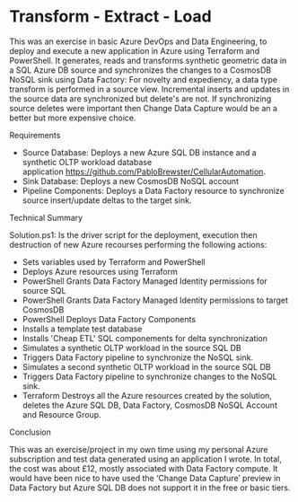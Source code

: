 # Transform - Extract - Load
This was an exercise in basic Azure DevOps and Data Engineering, to deploy and execute a new application in Azure using Terraform and PowerShell. It generates, reads and transforms synthetic geometric data in a SQL Azure DB source and synchronizes the changes to a CosmosDB NoSQL sink using Data Factory: For novelty and expediency, a data type transform is performed in a source view. Incremental inserts and updates in the source data are synchronized but delete's are not. If synchronizing source deletes were important then Change Data Capture would be an a better but more expensive choice.

Requirements
 - Source Database: Deploys a new Azure SQL DB instance and a synthetic OLTP workload database application https://github.com/PabloBrewster/CellularAutomation.
 - Sink Database: Deploys a new CosmosDB NoSQL account
 - Pipeline Components: Deploys a Data Factory resource to synchronize source insert/update deltas to the target sink.

Technical Summary 

Solution.ps1: Is the driver script for the deployment, execution then destruction of new Azure recourses performing the following actions:
 - Sets variables used by Terraform and PowerShell
 - Deploys Azure resources using Terraform
 - PowerShell Grants Data Factory Managed Identity permissions for source SQL
 - PowerShell Grants Data Factory Managed Identity permissions to target CosmosDB
 - PowerShell Deploys Data Factory Components
 - Installs a template test database
 - Installs 'Cheap ETL' SQL componements for delta synchronization  
 - Simulates a synthetic OLTP workload in the source SQL DB
 - Triggers Data Factory pipeline to synchronize the NoSQL sink.
 - Simulates a second synthetic OLTP workload in the source SQL DB
 - Triggers Data Factory pipeline to synchronize changes to the NoSQL sink.
 - Terraform Destroys all the Azure resources created by the solution, deletes the Azure SQL DB, Data Factory, CosmosDB NoSQL Account and Resource Group.

Conclusion

This was an exercise/project in my own time using my personal Azure subscription and test data generated using an application I wrote. In total, the cost was about £12, mostly associated with Data Factory compute. It would have been nice to have used the ‘Change Data Capture’ preview in Data Factory but Azure SQL DB does not support it in the free or basic tiers.
